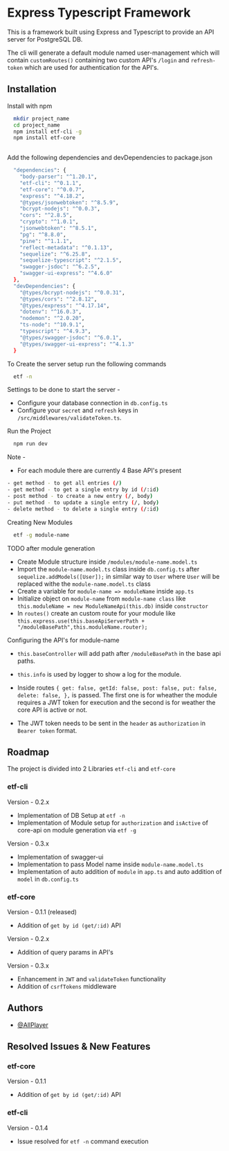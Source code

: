 
# Express Typescript Framework

This is a framework built using Express and Typescript to provide an API server for PostgreSQL DB.

The cli will generate a default module named user-management which will contain `customRoutes()` containing two custom API's `/login` and `refresh-token` which are used for authentication for the API's.


## Installation

Install with npm

```bash
  mkdir project_name
  cd project_name
  npm install etf-cli -g
  npm install etf-core
  
```
Add the following dependencies and devDependencies to package.json

```bash
  "dependencies": {
    "body-parser": "^1.20.1",
    "etf-cli": "^0.1.1",
    "etf-core": "^0.0.7",
    "express": "^4.18.2",
    "@types/jsonwebtoken": "^8.5.9",
    "bcrypt-nodejs": "^0.0.3",
    "cors": "^2.8.5",
    "crypto": "^1.0.1",
    "jsonwebtoken": "^8.5.1",
    "pg": "^8.8.0",
    "pine": "^1.1.1",
    "reflect-metadata": "^0.1.13",
    "sequelize": "^6.25.8",
    "sequelize-typescript": "^2.1.5",
    "swagger-jsdoc": "^6.2.5",
    "swagger-ui-express": "^4.6.0"
  },
  "devDependencies": {
    "@types/bcrypt-nodejs": "^0.0.31",
    "@types/cors": "^2.8.12",
    "@types/express": "^4.17.14",
    "dotenv": "^16.0.3",
    "nodemon": "^2.0.20",
    "ts-node": "^10.9.1",
    "typescript": "^4.9.3",
    "@types/swagger-jsdoc": "^6.0.1",
    "@types/swagger-ui-express": "^4.1.3"
  }
```

To Create the server setup run the following commands

```bash
  etf -n
```

Settings to be done to start the server - 

- Configure your database connection in `db.config.ts`
- Configure your `secret` and `refresh` keys in `/src/middlewares/validateToken.ts`.

Run the Project

```bash
  npm run dev
```

Note - 

- For each module there are currently 4 Base API's present
```bash
- get method - to get all entries (/)
- get method - to get a single entry by id (/:id)
- post method - to create a new entry (/, body)
- put method - to update a single entry (/, body)
- delete method - to delete a single entry (/:id)
```

Creating New Modules
```bash
  etf -g module-name
```

TODO after module generation

- Create Module structure inside `/modules/module-name.model.ts`
- Import the `module-name.model.ts` class inside `db.config.ts` after `sequelize.addModels([User]);` in similar way to `User` where `User` will be replaced withe the `module-name.model.ts` class
- Create a variable for `module-name => moduleName` inside `app.ts`
- Initialize object on `module-name` from `module-name class` like `this.moduleName = new ModuleNameApi(this.db)` inside `constructor`
- In `routes()` create an custom route for your module like `this.express.use(this.baseApiServerPath + "/moduleBasePath",this.moduleName.router);`

Configuring the API's for module-name

- `this.baseController` will add path after `/moduleBasePath` in the base api paths.
- `this.info` is used by logger to show a log for the module.
- Inside routes `{
        get: false,
        getId: false,
        post: false,
        put: false,
        delete: false,
      },` is passed. The first one is for wheather the module requires a JWT token for execution and the second is for weather the core API is active or not.

- The JWT token needs to be sent in the `header` as `authorization` in `Bearer token` format.

## Roadmap

The project is divided into 2 Libraries `etf-cli` and `etf-core`

### etf-cli

Version - 0.2.x

- Implementation of DB Setup at `etf -n`
- Implementation of Module setup for `authorization` and `isActive` of core-api on module generation via `etf -g`

Version - 0.3.x

- Implementation of swagger-ui
- Implementation to pass Model name inside `module-name.model.ts`
- Implementation of auto addition of `module` in `app.ts` and auto addition of `model` in `db.config.ts`

### etf-core

Version - 0.1.1 (released)

- Addition of `get by id (get/:id)` API

Version - 0.2.x

- Addition of query params in API's

Version - 0.3.x

- Enhancement in `JWT` and `validateToken` functionality
- Addition of `csrfTokens` middleware

## Authors

- [@AllPlayer](http://github.com/AllPlayer/)

## Resolved Issues & New Features

### etf-core

Version - 0.1.1

- Addition of `get by id (get/:id)` API

### etf-cli

Version - 0.1.4

- Issue resolved for `etf -n` command execution
